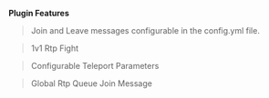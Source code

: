 **Plugin Features**
> Join and Leave messages configurable in the config.yml file.


> 1v1 Rtp Fight


> Configurable Teleport Parameters


> Global Rtp Queue Join Message

